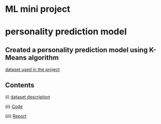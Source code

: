 # ML mini project
# personality prediction model 

## Created a personality prediction model using K-Means algorithm


<a href="https://www.kaggle.com/tunguz/big-five-personality-test" target="_blank" rel="noopener noreferrer">dataset used in the project</a>

## Contents 

(i)  [dataset description](codebook.txt)

(ii) [Code](presonality_prediction_with_k-means_algo.ipynb)


(iii) [Report](Personality_prediction_project-report.pdf)
